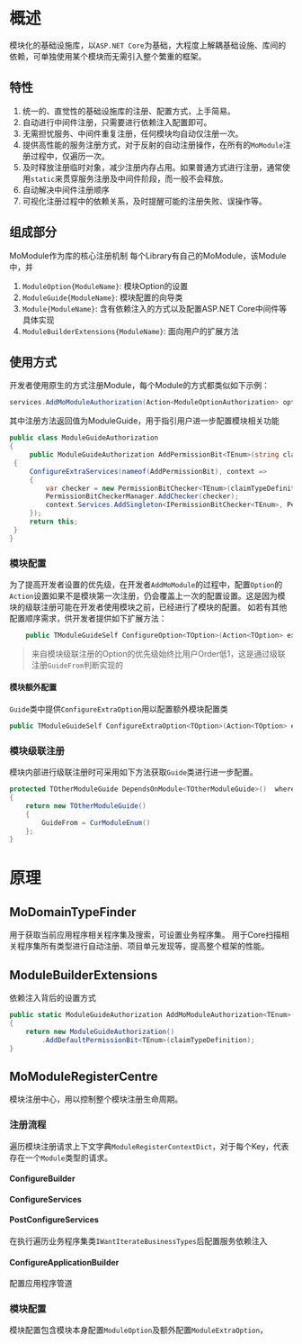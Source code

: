 # 概述

模块化的基础设施库，以`ASP.NET Core`为基础，大程度上解耦基础设施、库间的依赖，可单独使用某个模块而无需引入整个繁重的框架。

## 特性

1. 统一的、直觉性的基础设施库的注册、配置方式，上手简易。
2. 自动进行中间件注册，只需要进行依赖注入配置即可。
3. 无需担忧服务、中间件重复注册，任何模块均自动仅注册一次。
4. 提供高性能的服务注册方式，对于反射的自动注册操作，在所有的`MoModule`注册过程中，仅遍历一次。
5. 及时释放注册临时对象，减少注册内存占用。如果普通方式进行注册，通常使用`static`来贯穿服务注册及中间件阶段，而一般不会释放。
6. 自动解决中间件注册顺序
7. 可视化注册过程中的依赖关系，及时提醒可能的注册失败、误操作等。


## 组成部分
MoModule作为库的核心注册机制
每个Library有自己的MoModule，该Module中，并
1. `ModuleOption{ModuleName}`: 模块Option的设置
2. `ModuleGuide{ModuleName}`: 模块配置的向导类
3. `Module{ModuleName}`: 含有依赖注入的方式以及配置ASP.NET Core中间件等具体实现
4. `ModuleBuilderExtensions{ModuleName}`: 面向用户的扩展方法

## 使用方式
开发者使用原生的方式注册Module，每个Module的方式都类似如下示例：
```cs
services.AddMoModuleAuthorization(Action<ModuleOptionAuthorization> option = null)
```


其中注册方法返回值为ModuleGuide，用于指引用户进一步配置模块相关功能
```cs
public class ModuleGuideAuthorization
{
     public ModuleGuideAuthorization AddPermissionBit<TEnum>(string claimTypeDefinition) where TEnum : struct, Enum
 {
     ConfigureExtraServices(nameof(AddPermissionBit), context =>
     {
         var checker = new PermissionBitChecker<TEnum>(claimTypeDefinition);
         PermissionBitCheckerManager.AddChecker(checker);
         context.Services.AddSingleton<IPermissionBitChecker<TEnum>, PermissionBitChecker<TEnum>>(_ => checker);
     });
     return this;
 }
}
```


### 模块配置
为了提高开发者设置的优先级，在开发者`AddMoModule`的过程中，配置`Option`的`Action`设置如果不是模块第一次注册，仍会覆盖上一次的配置设置。这是因为模块的级联注册可能在开发者使用模块之前，已经进行了模块的配置。
如若有其他配置顺序需求，供开发者提供如下扩展方法：
```cs
    public TModuleGuideSelf ConfigureOption<TOption>(Action<TOption> extraOptionAction, EMoModuleOrder order = EMoModuleOrder.Normal) where TOption : IMoModuleOption<TModule>
```

> 来自模块级联注册的Option的优先级始终比用户Order低1，这是通过级联注册`GuideFrom`判断实现的

#### 模块额外配置
`Guide`类中提供`ConfigureExtraOption`用以配置额外模块配置类
```cs
public TModuleGuideSelf ConfigureExtraOption<TOption>(Action<TOption> extraOptionAction, EMoModuleOrder order = EMoModuleOrder.Normal) where TOption : IMoModuleExtraOption<TModule>
```


### 模块级联注册

模块内部进行级联注册时可采用如下方法获取`Guide`类进行进一步配置。
```cs
protected TOtherModuleGuide DependsOnModule<TOtherModuleGuide>()  where TOtherModuleGuide : MoModuleGuide, new()
{
    return new TOtherModuleGuide()
    {
        GuideFrom = CurModuleEnum()
    };
}
```




# 原理

## MoDomainTypeFinder 

用于获取当前应用程序相关程序集及搜索，可设置业务程序集。
用于Core扫描相关程序集所有类型进行自动注册、项目单元发现等，提高整个框架的性能。

## ModuleBuilderExtensions
依赖注入背后的设置方式
```cs
public static ModuleGuideAuthorization AddMoModuleAuthorization<TEnum>(this IServiceCollection services, string claimTypeDefinition) where TEnum : struct, Enum
{
    return new ModuleGuideAuthorization()
        .AddDefaultPermissionBit<TEnum>(claimTypeDefinition);
}
```

## MoModuleRegisterCentre
模块注册中心，用以控制整个模块注册生命周期。

### 注册流程

遍历模块注册请求上下文字典`ModuleRegisterContextDict`，对于每个Key，代表存在一个`Module`类型的请求。



#### ConfigureBuilder

#### ConfigureServices

#### PostConfigureServices
在执行遍历业务程序集类`IWantIterateBusinessTypes`后配置服务依赖注入

#### ConfigureApplicationBuilder
配置应用程序管道



### 模块配置

模块配置包含模块本身配置`ModuleOption`及额外配置`ModuleExtraOption`，